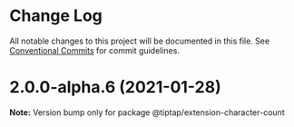 # Change Log

All notable changes to this project will be documented in this file.
See [Conventional Commits](https://conventionalcommits.org) for commit guidelines.

# 2.0.0-alpha.6 (2021-01-28)

**Note:** Version bump only for package @tiptap/extension-character-count
